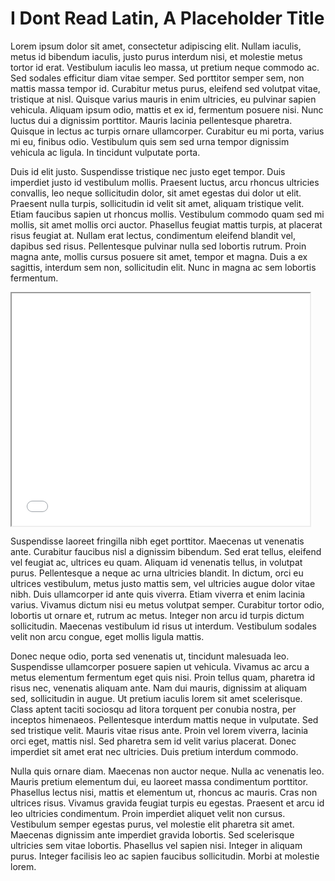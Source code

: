 # I Dont Read Latin, A Placeholder Title



Lorem ipsum dolor sit amet, consectetur adipiscing elit. Nullam iaculis, metus id bibendum iaculis, justo purus interdum nisi, et molestie metus tortor id erat. Vestibulum iaculis leo massa, ut pretium neque commodo ac. Sed sodales efficitur diam vitae semper. Sed porttitor semper sem, non mattis massa tempor id. Curabitur metus purus, eleifend sed volutpat vitae, tristique at nisl. Quisque varius mauris in enim ultricies, eu pulvinar sapien vehicula. Aliquam ipsum odio, mattis et ex id, fermentum posuere nisi. Nunc luctus dui a dignissim porttitor. Mauris lacinia pellentesque pharetra. Quisque in lectus ac turpis ornare ullamcorper. Curabitur eu mi porta, varius mi eu, finibus odio. Vestibulum quis sem sed urna tempor dignissim vehicula ac ligula. In tincidunt vulputate porta.

Duis id elit justo. Suspendisse tristique nec justo eget tempor. Duis imperdiet justo id vestibulum mollis. Praesent luctus, arcu rhoncus ultricies convallis, leo neque sollicitudin dolor, sit amet egestas dui dolor ut elit. Praesent nulla turpis, sollicitudin id velit sit amet, aliquam tristique velit. Etiam faucibus sapien ut rhoncus mollis. Vestibulum commodo quam sed mi mollis, sit amet mollis orci auctor. Phasellus feugiat mattis turpis, at placerat risus feugiat at. Nullam erat lectus, condimentum eleifend blandit vel, dapibus sed risus. Pellentesque pulvinar nulla sed lobortis rutrum. Proin magna ante, mollis cursus posuere sit amet, tempor et magna. Duis a ex sagittis, interdum sem non, sollicitudin elit. Nunc in magna ac sem lobortis fermentum.

<iframe style='width: 477px; height: 372px;' src='//voyant-tools.org/tool/Cirrus/?corpus=28b169ba77187fe8da6edc16f20f0f68'></iframe>


Suspendisse laoreet fringilla nibh eget porttitor. Maecenas ut venenatis ante. Curabitur faucibus nisl a dignissim bibendum. Sed erat tellus, eleifend vel feugiat ac, ultrices eu quam. Aliquam id venenatis tellus, in volutpat purus. Pellentesque a neque ac urna ultricies blandit. In dictum, orci eu ultrices vestibulum, metus justo mattis sem, vel ultricies augue dolor vitae nibh. Duis ullamcorper id ante quis viverra. Etiam viverra et enim lacinia varius. Vivamus dictum nisi eu metus volutpat semper. Curabitur tortor odio, lobortis ut ornare et, rutrum ac metus. Integer non arcu id turpis dictum sollicitudin. Maecenas vestibulum id risus ut interdum. Vestibulum sodales velit non arcu congue, eget mollis ligula mattis.

Donec neque odio, porta sed venenatis ut, tincidunt malesuada leo. Suspendisse ullamcorper posuere sapien ut vehicula. Vivamus ac arcu a metus elementum fermentum eget quis nisi. Proin tellus quam, pharetra id risus nec, venenatis aliquam ante. Nam dui mauris, dignissim at aliquam sed, sollicitudin in augue. Ut pretium iaculis lorem sit amet scelerisque. Class aptent taciti sociosqu ad litora torquent per conubia nostra, per inceptos himenaeos. Pellentesque interdum mattis neque in vulputate. Sed sed tristique velit. Mauris vitae risus ante. Proin vel lorem viverra, lacinia orci eget, mattis nisl. Sed pharetra sem id velit varius placerat. Donec imperdiet sit amet erat nec ultricies. Duis pretium interdum commodo.

Nulla quis ornare diam. Maecenas non auctor neque. Nulla ac venenatis leo. Mauris pretium elementum dui, eu laoreet massa condimentum porttitor. Phasellus lectus nisi, mattis et elementum ut, rhoncus ac mauris. Cras non ultrices risus. Vivamus gravida feugiat turpis eu egestas. Praesent et arcu id leo ultricies condimentum. Proin imperdiet aliquet velit non cursus. Vestibulum semper egestas purus, vel molestie elit pharetra sit amet. Maecenas dignissim ante imperdiet gravida lobortis. Sed scelerisque ultricies sem vitae lobortis. Phasellus vel sapien nisi. Integer in aliquam purus. Integer facilisis leo ac sapien faucibus sollicitudin. Morbi at molestie lorem.
